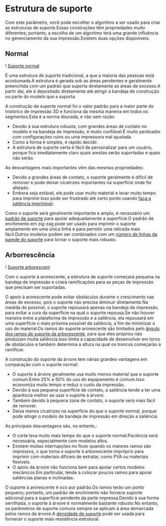 Estrutura de suporte
====
Com este parâmetro, você pode escolher o algoritmo a ser usado para criar as estruturas de suporte.Essas construções têm propriedades muito diferentes; portanto, a escolha de um algoritmo terá uma grande influência no gerenciamento da sua impressão.Existem duas opções disponíveis.

Normal
----
! [Suporte normal](../../../Artigos/imagens/support_type_everywhere.png)

É uma estrutura de suporte tradicional, a que a maioria das pessoas está acostumada.A estrutura é gerada sob as áreas pendentes e geralmente preenchida com um padrão que suporta diretamente as áreas de excesso.A partir daí, ele é depositado diretamente até atingir a bandeja de construção ou parte do modelo que a suporta.

A construção de suporte normal foi o valor padrão para a maior parte do histórico de impressão 3D e funciona da mesma maneira em todos os segmentos.Esta é a norma dourada, e não sem razão:
* Devido à sua estrutura robusta, com grandes áreas de contato no modelo e na bandeja de impressão, é muito confiável.É muito perdoador com configurações ruins ou uma impressora mal ajustada.
* Como a forma é simples, é rápido decidir.
* A estrutura de suporte certa é fácil de personalizar para um usuário, porque fica imediatamente claro quais arestas serão suportadas e quais não serão.

As desvantagens mais importantes vêm das mesmas propriedades:
* Devido a grandes áreas de contato, o suporte geralmente é difícil de remover e pode deixar cicatrizes importantes na superfície onde foi afetado.
* Embora seja estável, ele pode usar muito material e levar muito tempo para imprimir.Isso pode ser frustrado até certo ponto usando [faça a saliência imprimível](../experimental/conical_overhang_enabled.md).

Como o suporte será geralmente importante e amplo, é necessário um [padrão de suporte](support_pattern.md) para apoiar adequadamente a superfície.O padrão de enchimento em zig-zag pode ser usado para imprimir o suporte amplamente em uma única linha e para permitir uma retirada mais fácil.Outros modelos podem ser combinados com um [número de linhas da parede do suporte](support_wall_count.md) para tornar o suporte mais robusto.

Arborrescência
----
! [Suporte arborescent](../../../Artigos/Images/Support_structure_tree.png)

Com o suporte à arorescente, a estrutura de suporte começará pequena na bandeja de impressão e criará ramificações para as peças de impressão que precisam ser suportadas.

O apoio à arorescente pode evitar obstáculos durante o crescimento nas áreas de excesso, pois o suporte não precisa diminuir diretamente.Na medida do possível, o suporte repousará apenas na bandeja de impressão, para evitar a cura da superfície na qual o suporte repousa.Se não houver maneira entre a plataforma de impressão e a saliência, ela repousará em uma superfície o mais próxima possível da saliência, a fim de minimizar o uso do material.Os ramos do suporte arorescente são limitados pelo [ângulo dos ramos de suporte da arborescente](support_tree_angle.md), para que eles próprios não produzam muita saliência.Isso limita a capacidade de desenvolver em torno de obstáculos e também determina a altura na qual os troncos começarão a ramificar.

A construção do suporte da árvore tem várias grandes vantagens em comparação com o suporte normal:
* O suporte à árvore geralmente usa muito menos material que o suporte comum.Entre 25% e 50% do uso do equipamento é comum.Isso economiza muito tempo e reduz o custo da impressão.
* Devido à sua pequena superfície de contato, a saliência tende a ter uma aparência melhor ao usar o suporte à árvore.
* Também devido à pequena zona de contato, o suporte será mais fácil de remover.
* Deixa menos cicatrizes na superfície do que o suporte normal, porque pode atingir o modelo de bandeja de impressão em direção a saliência.

As principais desvantagens são, no entanto,:
* O corte leva muito mais tempo do que o suporte normal.Paciência será necessária, especialmente com modelos altos.
* Existem muitas interrupções no fluxo quando os maiores ramos são impressos, o que torna o suporte à arborescente impróprio para imprimir com materiais difíceis de extratar, como PVA ou materiais flexíveis.
* O apoio da árvore não funciona bem para apoiar certos modelos mecânicos.Em particular, tende a colocar poucos ramos para apoiar saliências planas e inclinadas.

O suporte à arorescente é oco por padrão.Os ramos terão um ponto pequeno; portanto, um padrão de enchimento não fornece suporte adicional para a superfície pendente da parte impressa.Devido à sua forma serrilhada, o suporte à árvore é normalmente bastante robusto.No entanto, os parâmetros de suporte comuns sempre se aplicam à área demarcada pelos ramos da árvore.A [densidade de suporte](support_infill_rate.md) pode ser usada para fornecer o suporte mais resistência estrutural.